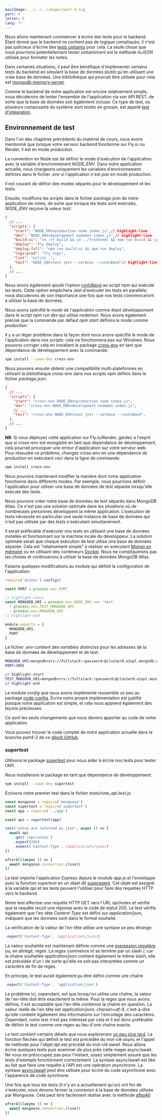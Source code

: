 ```yaml
---
mainImage: ../../../images/part-4.svg
part: 4
letter: b
lang: fr
---
```


<div class="content">

Nous allons maintenant commencer à écrire des tests pour le backend. Étant donné que le backend ne contient pas de logique compliquée, il n'est pas judicieux d'écrire des [tests unitaires](https://en.wikipedia.org/wiki/Unit_testing) pour cela. La seule chose que nous pourrions potentiellement tester unitairement est la méthode _toJSON_ utilisée pour formater les notes.

Dans certaines situations, il peut être bénéfique d'implémenter certains tests du backend en simulant la base de données plutôt qu'en utilisant une vraie base de données. Une bibliothèque qui pourrait être utilisée pour cela est [mongodb-memory-server](https://github.com/nodkz/mongodb-memory-server).

Comme le backend de notre application est encore relativement simple, nous déciderons de tester l'ensemble de l'application via son API REST, de sorte que la base de données soit également incluse. Ce type de test, où plusieurs composants du système sont testés en groupe, est appelé [test d'intégration](https://en.wikipedia.org/wiki/Integration_testing).

## Environnement de test

Dans l'un des chapitres précédents du matériel de cours, nous avons mentionné que lorsque votre serveur backend fonctionne sur Fly.io ou Render, il est en mode <i>production</i>.

La convention en Node est de définir le mode d'exécution de l'application avec la variable d'environnement <i>NODE\_ENV</i>. Dans notre application actuelle, nous chargeons uniquement les variables d'environnement définies dans le fichier <i>.env</i> si l'application n'est <i>pas</i> en mode production.

Il est courant de définir des modes séparés pour le développement et les tests.

Ensuite, modifions les scripts dans le fichier <i>package.json</i> de notre application de notes, de sorte que lorsque les tests sont exécutés, <i>NODE\_ENV</i> reçoive la valeur <i>test</i>:

```json
{
  // ...
  "scripts": {
    "start": "NODE_ENV=production node index.js",// highlight-line
    "dev": "NODE_ENV=development nodemon index.js",// highlight-line
    "build:ui": "rm -rf build && cd ../frontend/ && npm run build && cp -r build ../backend",
    "deploy": "fly deploy",
    "deploy:full": "npm run build:ui && npm run deploy",
    "logs:prod": "fly logs",
    "lint": "eslint .",
    "test": "NODE_ENV=test jest --verbose --runInBand"// highlight-line
  },
  // ...
}
```

Nous avons également ajouté l'option [runInBand](https://jestjs.io/docs/cli#--runinband) au script npm qui exécute les tests. Cette option empêchera Jest d'exécuter les tests en parallèle; nous discuterons de son importance une fois que nos tests commenceront à utiliser la base de données.

Nous avons spécifié le mode de l'application comme étant <i>développement</i> dans le script _npm run dev_ qui utilise nodemon. Nous avons également précisé que la commande par défaut _npm start_ définira le mode comme <i>production</i>.

Il y a un léger problème dans la façon dont nous avons spécifié le mode de l'application dans nos scripts: cela ne fonctionnera pas sur Windows. Nous pouvons corriger cela en installant le package [cross-env](https://www.npmjs.com/package/cross-env) en tant que dépendance de développement avec la commande:

```bash
npm install --save-dev cross-env
```

Nous pouvons ensuite obtenir une compatibilité multi-plateformes en utilisant la bibliothèque cross-env dans nos scripts npm définis dans le fichier <i>package.json</i>:

```json
{
  // ...
  "scripts": {
    "start": "cross-env NODE_ENV=production node index.js",
    "dev": "cross-env NODE_ENV=development nodemon index.js",
    // ...
    "test": "cross-env NODE_ENV=test jest --verbose --runInBand",
  },
  // ...
}
```

**NB**: Si vous déployez cette application sur Fly.io/Render, gardez à l'esprit que si cross-env est enregistré en tant que dépendance de développement, cela pourrait provoquer une erreur d'application sur votre serveur web. Pour résoudre ce problème, changez cross-env en une dépendance de production en exécutant ceci dans la ligne de commande:

```bash
npm install cross-env
```


Nous pouvons maintenant modifier la manière dont notre application fonctionne dans différents modes. Par exemple, nous pourrions définir l'application pour utiliser une base de données de test séparée lorsqu'elle exécute des tests.

Nous pouvons créer notre base de données de test séparée dans MongoDB Atlas. Ce n'est pas une solution optimale dans les situations où de nombreuses personnes développent la même application. L'exécution de tests nécessite en particulier une seule instance de base de données qui n'est pas utilisée par des tests s'exécutant simultanément.

Il serait préférable d'exécuter nos tests en utilisant une base de données installée et fonctionnant sur la machine locale du développeur. La solution optimale serait que chaque exécution de test utilise une base de données séparée. Cela est "relativement simple" à réaliser en exécutant [Mongo en mémoire](https://docs.mongodb.com/manual/core/inmemory/) ou en utilisant des conteneurs [Docker](https://www.docker.com). Nous ne compliquerons pas les choses et continuerons à utiliser la base de données MongoDB Atlas.

Faisons quelques modifications au module qui définit la configuration de l'application:

```js
require('dotenv').config()

const PORT = process.env.PORT

// highlight-start
const MONGODB_URI = process.env.NODE_ENV === 'test' 
  ? process.env.TEST_MONGODB_URI
  : process.env.MONGODB_URI
// highlight-end

module.exports = {
  MONGODB_URI,
  PORT
}
```

Le fichier <i>.env</i> contient des <i>variables distinctes</i> pour les adresses de la base de données de développement et de test:

```bash
MONGODB_URI=mongodb+srv://fullstack:<password>@cluster0.o1opl.mongodb.net/noteApp?retryWrites=true&w=majority
PORT=3001

// highlight-start
TEST_MONGODB_URI=mongodb+srv://fullstack:<password>@cluster0.o1opl.mongodb.net/testNoteApp?retryWrites=true&w=majority
// highlight-end
```

Le module _config_ que nous avons implémenté ressemble un peu au package [node-config](https://github.com/lorenwest/node-config). Écrire notre propre implémentation est justifié puisque notre application est simple, et cela nous apprend également des leçons précieuses.

Ce sont les seuls changements que nous devons apporter au code de notre application.

Vous pouvez trouver le code complet de notre application actuelle dans la branche <i>part4-2</i> de ce [dépôt GitHub](https://github.com/fullstack-hy2020/part3-notes-backend/tree/part4-2).

### supertest

Utilisons le package [supertest](https://github.com/visionmedia/supertest) pour nous aider à écrire nos tests pour tester l'API.

Nous installerons le package en tant que dépendance de développement:

```bash
npm install --save-dev supertest
```

Écrivons notre premier test dans le fichier <i>tests/note_api.test.js</i>:

```js
const mongoose = require('mongoose')
const supertest = require('supertest')
const app = require('../app')

const api = supertest(app)

test('notes are returned as json', async () => {
  await api
    .get('/api/notes')
    .expect(200)
    .expect('Content-Type', /application\/json/)
})

afterAll(async () => {
  await mongoose.connection.close()
})
```

Le test importe l'application Express depuis le module <i>app.js</i> et l'enveloppe avec la fonction <i>supertest</i> en un objet dit [superagent](https://github.com/visionmedia/superagent). Cet objet est assigné à la variable <i>api</i> et les tests peuvent l'utiliser pour faire des requêtes HTTP vers le backend.

Notre test effectue une requête HTTP GET vers l'URL <i>api/notes</i> et vérifie que la requête reçoit une réponse avec le code de statut 200. Le test vérifie également que l'en-tête <i>Content-Type</i> est défini sur <i>application/json</i>, indiquant que les données sont dans le format souhaité.

La vérification de la valeur de l'en-tête utilise une syntaxe un peu étrange:

```js
.expect('Content-Type', /application\/json/)
```

La valeur souhaitée est maintenant définie comme une [expression régulière](https://developer.mozilla.org/en-US/docs/Web/JavaScript/Guide/Regular_Expressions) ou, en abrégé, regex. La regex commence et se termine par un slash /, car la chaîne souhaitée <i>application/json</i> contient également le même slash, elle est précédée d'un \ de sorte qu'elle ne soit pas interprétée comme un caractère de fin de regex.

En principe, le test aurait également pu être défini comme une chaîne

```js
.expect('Content-Type', 'application/json')
```

Le problème ici, cependant, est que lorsqu'on utilise une chaîne, la valeur de l'en-tête doit être exactement la même. Pour la regex que nous avons définie, il est acceptable que l'en-tête <i>contienne</i> la chaîne en question. La valeur réelle de l'en-tête est <i>application/json; charset=utf-8</i>, c'est-à-dire qu'elle contient également des informations sur l'encodage des caractères. Cependant, notre test n'est pas intéressé par cela et il est donc préférable de définir le test comme une regex au lieu d'une chaîne exacte.

Le test contient certains détails que nous explorerons [un peu plus tard](/en/part4/testing_the_backend#async-await). La fonction fléchée qui définit le test est précédée du mot-clé <i>async</i> et l'appel de méthode pour l'objet <i>api</i> est précédé du mot-clé <i>await</i>. Nous allons écrire quelques tests puis examiner de plus près cette magie async/await. Ne vous en préoccupez pas pour l'instant, soyez simplement assuré que les tests d'exemple fonctionnent correctement. La syntaxe async/await est liée au fait que faire une requête à l'API est une opération <i>asynchrone</i>. La syntaxe [async/await](https://jestjs.io/docs/asynchronous) peut être utilisée pour écrire du code asynchrone avec l'apparence de code synchrone.

Une fois que tous les tests (il n'y en a actuellement qu'un) ont fini de s'exécuter, nous devons fermer la connexion à la base de données utilisée par Mongoose. Cela peut être facilement réalisé avec la méthode [afterAll](https://jestjs.io/docs/api#afterallfn-timeout):

```js
afterAll(async () => {
  await mongoose.connection.close()
})
```

</div>